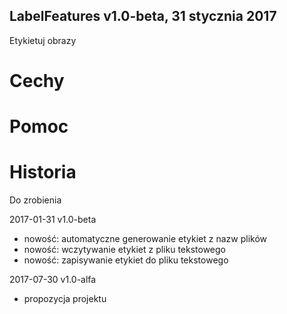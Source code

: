 LabelFeatures v1.0-beta, 31 stycznia 2017
---
Etykietuj obrazy

# Cechy

# Pomoc

# Historia

Do zrobienia

2017-01-31 v1.0-beta

* nowość: automatyczne generowanie etykiet z nazw plików
* nowość: wczytywanie etykiet z pliku tekstowego
* nowość: zapisywanie etykiet do pliku tekstowego

2017-07-30 v1.0-alfa

* propozycja projektu
